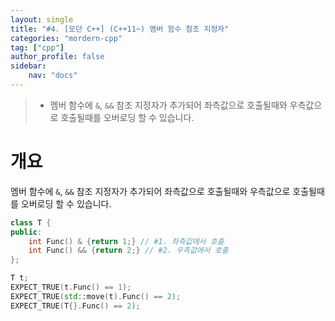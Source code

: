 ```yaml
---
layout: single
title: "#4. [모던 C++] (C++11~) 멤버 함수 참조 지정자"
categories: "mordern-cpp"
tag: ["cpp"]
author_profile: false
sidebar: 
    nav: "docs"
---
```


> * 멤버 함수에 `&`, `&&` 참조 지정자가 추가되어 좌측값으로 호출될때와 우측값으로 호출될때를 오버로딩 할 수 있습니다.


# 개요

멤버 함수에 `&`, `&&` 참조 지정자가 추가되어 좌측값으로 호출될때와 우측값으로 호출될때를 오버로딩 할 수 있습니다.

```cpp
class T {
public:
    int Func() & {return 1;} // #1. 좌측값에서 호출
    int Func() && {return 2;} // #2. 우측값에서 호출
};

T t;
EXPECT_TRUE(t.Func() == 1);
EXPECT_TRUE(std::move(t).Func() == 2);
EXPECT_TRUE(T{}.Func() == 2);
```
